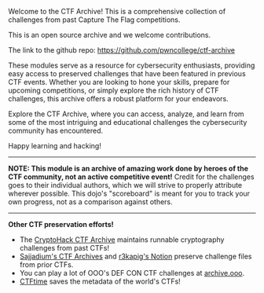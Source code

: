 Welcome to the CTF Archive! This is a comprehensive collection of challenges from past Capture The Flag competitions.

This is an open source archive and we welcome contributions.

The link to the github repo: https://github.com/pwncollege/ctf-archive

These modules serve as a resource for cybersecurity enthusiasts, providing easy access to preserved challenges that have been featured in previous CTF events. Whether you are looking to hone your skills, prepare for upcoming competitions, or simply explore the rich history of CTF challenges, this archive offers a robust platform for your endeavors.

Explore the CTF Archive, where you can access, analyze, and learn from some of the most intriguing and educational challenges the cybersecurity community has encountered. 

Happy learning and hacking!

----
**NOTE: This module is an archive of amazing work done by heroes of the CTF community, not an active competitive event!** Credit for the challenges goes to their individual authors, which we will strive to properly attribute wherever possible. This dojo's "scoreboard" is meant for you to track your own progress, not as a comparison against others.

----
**Other CTF preservation efforts!**
- The [CryptoHack CTF Archive](https://cryptohack.org/challenges/ctf-archive/) maintains runnable cryptography challenges from past CTFs!
- [Sajjadium's CTF Archives](https://github.com/sajjadium/ctf-archives) and [r3kapig's Notion](https://r3kapig-not1on.notion.site/Index-docs-format-09007cb92ef649838d8057a64f0d99dc) preserve challenge files from prior CTFs.
- You can play a lot of OOO's DEF CON CTF challenges at [archive.ooo](https://archive.ooo/).
- [CTFtime](https://ctftime.org) saves the metadata of the world's CTFs!
